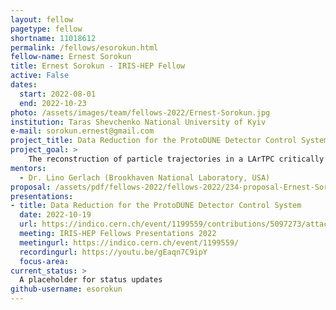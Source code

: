 ```yaml
---
layout: fellow
pagetype: fellow
shortname: 11018612
permalink: /fellows/esorokun.html
fellow-name: Ernest Sorokun
title: Ernest Sorokun - IRIS-HEP Fellow
active: False
dates:
  start: 2022-08-01
  end: 2022-10-23
photo: /assets/images/team/fellows-2022/Ernest-Sorokun.jpg
institution: Taras Shevchenko National University of Kyiv
e-mail: sorokun.ernest@gmail.com
project_title: Data Reduction for the ProtoDUNE Detector Control System
project_goal: >
    The reconstruction of particle trajectories in a LArTPC critically relies on understanding the conditions under which the data was taken such as temperature, purity and pressure of the LAr, or the high voltage between the wire planes. One use case of this data is to exclude periods of unstable high voltage (from short cuts, power cuts, etc. . . ) for further data analysis. Currently, these unstable periods are identified as cases where the system resistance is lower than a hand-picked value. My project is to create an algorithm which can improve this filtering system using an unsupervised Machine Learning approach (e.g. Anomaly Detection).
mentors:
  - Dr. Lino Gerlach (Brookhaven National Laboratory, USA)
proposal: /assets/pdf/fellows-2022/fellows-2022/234-proposal-Ernest-Sorokun.pdf
presentations:
- title: Data Reduction for the ProtoDUNE Detector Control System
  date: 2022-10-19
  url: https://indico.cern.ch/event/1199559/contributions/5097273/attachments/2531409/4355499/ernest_irishep_presentation.pdf
  meeting: IRIS-HEP Fellows Presentations 2022
  meetingurl: https://indico.cern.ch/event/1199559/
  recordingurl: https://youtu.be/gEaqn7C9ipY
  focus-area:
current_status: >
  A placeholder for status updates
github-username: esorokun
---
```

